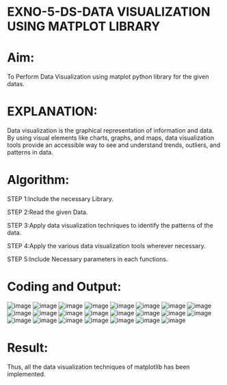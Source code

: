 # EXNO-5-DS-DATA VISUALIZATION USING MATPLOT LIBRARY

# Aim:
  To Perform Data Visualization using matplot python library for the given datas.

# EXPLANATION:
Data visualization is the graphical representation of information and data. By using visual elements like charts, graphs, and maps, data visualization tools provide an accessible way to see and understand trends, outliers, and patterns in data.

# Algorithm:
STEP 1:Include the necessary Library.

STEP 2:Read the given Data.

STEP 3:Apply data visualization techniques to identify the patterns of the data.

STEP 4:Apply the various data visualization tools wherever necessary.

STEP 5:Include Necessary parameters in each functions.

# Coding and Output:
![image](https://github.com/user-attachments/assets/9da4016a-0ffc-44ca-be8c-73f0503a60ee)
![image](https://github.com/user-attachments/assets/681a3de7-b0a7-40bd-8dc6-5227ee15041f)
![image](https://github.com/user-attachments/assets/b802fdc7-d7f6-4058-8396-d2eb9b718f47)
![image](https://github.com/user-attachments/assets/c2031029-9fea-4cc5-b721-d4a246d2dea1)
![image](https://github.com/user-attachments/assets/e4fa5425-6ce9-46e7-a4fe-ce38f2742ec2)
![image](https://github.com/user-attachments/assets/97ce6dab-dc1f-48a7-8b99-0146b35b17c7)
![image](https://github.com/user-attachments/assets/6ce68373-fe63-4ec7-af9f-d26f315fcc38)
![image](https://github.com/user-attachments/assets/9b539300-d91c-47c5-a9de-5ef732d6869b)
![image](https://github.com/user-attachments/assets/13764e67-612b-4c22-8e68-ec9abc29cda4)
![image](https://github.com/user-attachments/assets/47b0557c-d16e-4008-a414-e388d92d68f5)
![image](https://github.com/user-attachments/assets/8f0bdf5e-2ef6-44cf-88ad-2e10d41d8d45)
![image](https://github.com/user-attachments/assets/dc74def1-7c23-447b-927d-afe1771fdb36)
![image](https://github.com/user-attachments/assets/93dc8538-3833-46b0-8186-de0450922383)
![image](https://github.com/user-attachments/assets/266f72b3-a833-409f-96ed-1ed0567414b1)
![image](https://github.com/user-attachments/assets/8902b501-e288-4695-9279-55d8659b37b7)
![image](https://github.com/user-attachments/assets/45f8b38c-03c4-4bc3-adab-19e1aaee6170)
![image](https://github.com/user-attachments/assets/e8a994e8-1a3e-4cac-a8de-1426c2005f7d)
![image](https://github.com/user-attachments/assets/67edb2fe-7add-4be6-9657-93f22282cfcc)
![image](https://github.com/user-attachments/assets/8a4eac65-c111-49b7-96a6-24af33314d2b)
![image](https://github.com/user-attachments/assets/330246d0-a3f2-4e5e-9247-8a12ee96b371)
![image](https://github.com/user-attachments/assets/eebd36ba-4602-4c58-b2d6-298b87c482a6)
![image](https://github.com/user-attachments/assets/4c2359a0-0198-4f37-8c29-054f57b41981)
![image](https://github.com/user-attachments/assets/e4682b97-52f4-48a1-bdbf-f62061e00c50)

# Result:
Thus, all the data visualization techniques of matplotlib has been implemented.

